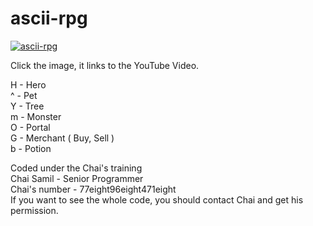 # ascii-rpg
[![ascii-rpg](https://img.youtube.com/vi/BneWp7Pl6lE/0.jpg)](https://www.youtube.com/watch?v=BneWp7Pl6lE)

Click the image, it links to the YouTube Video.<br />

H - Hero<br />
^ - Pet<br />
Y - Tree<br />
m - Monster<br />
O - Portal<br />
G - Merchant ( Buy, Sell )<br />
b - Potion<br />

Coded under the Chai's training<br />
Chai Samil - Senior Programmer<br />
Chai's number - 77eight96eight471eight<br />
If you want to see the whole code, you should contact Chai and get his permission.<br />
